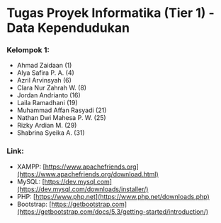 # Tugas Proyek Informatika (Tier 1) - Data Kependudukan

### Kelompok 1:
- Ahmad Zaidaan (1)
- Alya Safira P. A. (4)
- Azril Arvinsyah (6)
- Clara Nur Zahrah W. (8)
- Jordan Andrianto (16)
- Laila Ramadhani (19)
- Muhammad Affan Rasyadi (21)
- Nathan Dwi Mahesa P. W. (25)
- Rizky Ardian M. (29)
- Shabrina Syeika A. (31)

### Link:
- XAMPP: [https://www.apachefriends.org](https://www.apachefriends.org/download.html)
- MySQL: [https://dev.mysql.com](https://dev.mysql.com/downloads/installer/)
- PHP: [https://www.php.net](https://www.php.net/downloads.php)
- Bootstrap: [https://getbootstrap.com](https://getbootstrap.com/docs/5.3/getting-started/introduction/)
